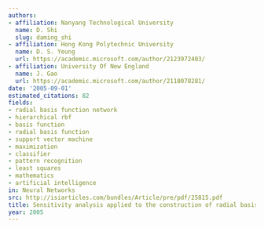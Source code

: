 ```yaml
---
authors:
- affiliation: Nanyang Technological University
  name: D. Shi
  slug: daming_shi
- affiliation: Hong Kong Polytechnic University
  name: D. S. Yeung
  url: https://academic.microsoft.com/author/2123972403/
- affiliation: University Of New England
  name: J. Gao
  url: https://academic.microsoft.com/author/2118078281/
date: '2005-09-01'
estimated_citations: 82
fields:
- radial basis function network
- hierarchical rbf
- basis function
- radial basis function
- support vector machine
- maximization
- classifier
- pattern recognition
- least squares
- mathematics
- artificial intelligence
in: Neural Networks
src: http://isiarticles.com/bundles/Article/pre/pdf/25815.pdf
title: Sensitivity analysis applied to the construction of radial basis function networks
year: 2005
---
```

